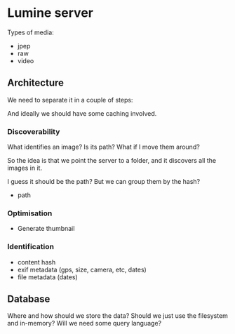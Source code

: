 # Lumine server

Types of media:

- jpep
- raw
- video

## Architecture

We need to separate it in a couple of steps:

And ideally we should have some caching involved.

### Discoverability

What identifies an image? Is its path? What if I move them around?

So the idea is that we point the server to a folder, and it discovers all the images in it.

I guess it should be the path? But we can group them by the hash?

- path

### Optimisation

- Generate thumbnail

### Identification

- content hash
- exif metadata (gps, size, camera, etc, dates)
- file metadata (dates)

## Database

Where and how should we store the data? Should we just use the filesystem and in-memory? Will we need some query language?
